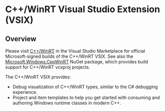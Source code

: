 # C++/WinRT Visual Studio Extension (VSIX)

## Overview

Please visit [C++/WinRT](https://aka.ms/cppwinrt/vsix/) in the Visual Studio Marketplace for official Microsoft-signed builds of the C++/WinRT VSIX.  See also the [Microsoft.Windows.CppWinRT](https://www.nuget.org/packages/Microsoft.Windows.CppWinRT/) NuGet package, which provides build support for C++/WinRT vcxproj projects. 

The C++/WinRT VSIX provides:
* Debug visualization of C++/WinRT types, similar to the C# debugging experience.
* Project and item templates to help you get started with consuming and authoring Windows runtime classes in modern C++.